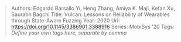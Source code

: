 > Authors: Edgardo Barsallo Yi, Heng Zhang, Amiya K. Maji, Kefan Xu, Saurabh Bagchi
> Title: Vulcan: Lessons on Reliability of Wearables through State-Aware Fuzzing
> Year: 2020
> Url: https://doi.org/10.1145/3386901.3388916
> Series: MobiSys '20
> Tags: *Define your own tags here, separate by comma*